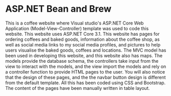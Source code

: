 # ASP.NET Bean and Brew
 This is a coffee website where Visual studio's ASP.NET Core Web Application (Model-View-Controller) template was used to code this website. This website uses ASP.NET Core 3.1. This website has pages for ordering coffees and baked goods, information about the coffee shop, as well as social media links to my social media profiles, and pictures to help users visualise the baked goods, coffees and locations. The MVC model has been used in developing this website, and this website also has maps. The models provide the database schema, the controllers take input from the view to interact with the models, and the view import the models and rely on a controller function to provide HTML pages to the user. You will also notice that the design of these pages, and the the navbar button design is different from the default template. All this has been coded using CSS and Bootstrap. The content of the pages have been manually written in table layout.
